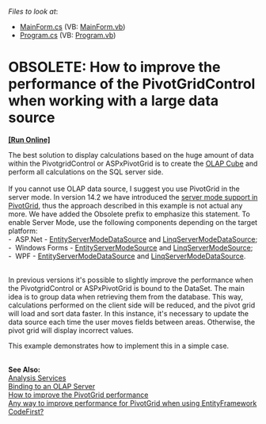 <!-- default file list -->
*Files to look at*:

* [MainForm.cs](./CS/Q248188/MainForm.cs) (VB: [MainForm.vb](./VB/Q248188/MainForm.vb))
* [Program.cs](./CS/Q248188/Program.cs) (VB: [Program.vb](./VB/Q248188/Program.vb))
<!-- default file list end -->
# OBSOLETE: How to improve the performance of the PivotGridControl when working with a large data source
<!-- run online -->
**[[Run Online]](https://codecentral.devexpress.com/e2052)**
<!-- run online end -->


<p>The best solution to display calculations based on the huge amount of data within the PivotgridControl or ASPxPivotGrid is to create the <a href="http://en.wikipedia.org/wiki/OLAP_cube"><u>OLAP Cube</u></a> and perform all calculations on the SQL server side.<br /><br />If you cannot use OLAP data source, I suggest you use PivotGrid in the server mode. In version 14.2 we have introduced the <a href="https://www.devexpress.com/Support/Center/p/S133758">server mode support in PivotGrid</a>, thus the approach described in this example is not actual any more. We have added the Obsolete prefix to emphasize this statement. To enable Server Mode, use the following components depending on the target platform:<br />-  ASP.Net - <a href="https://documentation.devexpress.com/#AspNet/clsDevExpressDataLinqEntityServerModeDataSourcetopic">EntityServerModeDataSource</a> and <a href="https://documentation.devexpress.com/#AspNet/clsDevExpressDataLinqLinqServerModeDataSourcetopic">LinqServerModeDataSource</a>;<br />-  Windows Forms - <a href="https://documentation.devexpress.com/#CoreLibraries/clsDevExpressDataLinqEntityServerModeSourcetopic">EntityServerModeSource</a> and <a href="https://documentation.devexpress.com/#CoreLibraries/clsDevExpressDataLinqLinqServerModeSourcetopic">LinqServerModeSource</a>;<br />-  WPF - <a href="https://documentation.devexpress.com/#WPF/clsDevExpressXpfCoreServerModeEntityServerModeDataSourcetopic">EntityServerModeDataSource</a> and <a href="https://documentation.devexpress.com/#WPF/clsDevExpressXpfCoreServerModeLinqServerModeDataSourcetopic">LinqServerModeDataSource</a>.<br /><br /></p>
<p>In previous versions it's possible to slightly improve the performance when the PivotgridControl or ASPxPivotGrid is bound to the DataSet. The main idea is to group data when retrieving them from the database. This way, calculations performed on the client side will be reduced, and the pivot grid will load and sort data faster. In this instance, it's necessary to update the data source each time the user moves fields between areas. Otherwise, the pivot grid will display incorrect values.</p>
<p>This example demonstrates how to implement this in a simple case.<br /><br /></p>
<p><strong>See Also:</strong><br /> <u>Analysis Services</u><br /> <a href="http://documentation.devexpress.com/#WindowsForms/CustomDocument3253"><u>Binding to an OLAP Server </u></a><br /> <a href="https://www.devexpress.com/Support/Center/p/K18104">How to improve the PivotGrid performance</a><u><br /> </u><a href="https://www.devexpress.com/Support/Center/p/Q423110">Any way to improve performance for PivotGrid when using EntityFramework CodeFirst?</a></p>

<br/>


